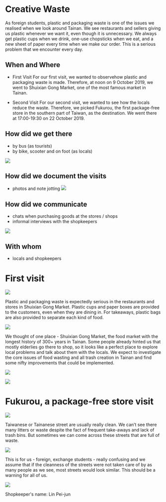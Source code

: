 # Creative Waste

As foreign students, plastic and packaging waste is one of the issues we realised when we look around Tainan. We see restaurants and sellers giving us plastic whenever we want it, even though it is unnecessary. We always get plastic cups when we drink, one-use chopsticks when we eat, and a new sheet of paper every time when we make our order. This is a serious problem that we encounter every day.

## When and Where

- First Visit
For our first visit, we wanted to observehow plastic and packaging waste is made.
Therefore, at noon on 9 October 2019, we went to Shuixian Gong Market, one of the most famous market in Tainan.



- Second Visit
For our second visit, we wanted to see how the locals reduce the waste.
Therefore, we picked Fukurou, the first package-free store in the southern part of Taiwan, as the destination. We went there at 17:00-19:30 on 22 October 2019.

## How did we get there

- by bus (as tourists)
- by bike, scooter and on foot (as locals)


![](files/4.png)

## How did we document the visits

- photos and note jotting
![](files/notes.png)



## How did we communicate

- chats when purchasing goods at the stores / shops
- informal interviews with the shopkeepers

![](files/3.png)


<!-- ## How did we combine and compare those two cases

In our first visit, we observed how plastic and packaging waste is made in one of the most famous market in Tainan; while in the second one, we saw how the locals try to reduce the waste. -->


## With whom 

- locals and shopkeepers

# First visit

![](files/first.png)

Plastic and packaging waste is expectedly serious in the restaurants and stores in Shuixian Gong Market. Plastic cups and paper boxes are provided to the customers, even when they are dining in. For takeaways, plastic bags are also provided to separate each kind of food.

![](files/2.jpg)


We thought of one place - Shuixian Gong Market, the food market with the longest history of 300+ years in Tainan. Some people already hinted us that mostly elderlies go there to shop, so it looks like a perfect place to explore local problems and talk about them with the locals. We expect to investigate the core issues of food wasting and all trash creation in Tainan and find some nifty improvements that could be implemented.

![](files/3.jpg)



![](files/6.jpg)


# Fukurou, a package-free store visit

![](files/pack.png)


Taiwanese or Tainanese street are usually really clean. We can’t see there many litters or waste despite the fact of frequent take-aways and lack of trash bins. But sometimes we can come across these streets that are full of waste. 

![](files/8.jpg)


This is for us - foreign, exchange students - really confusing and we assume that if the cleanness of the streets were not taken care of by as many people as we see, most streets would look similar. This should be a warning for all of us.

![](files/9.jpg)


Shopkeeper's name: Lin Pei-jun




